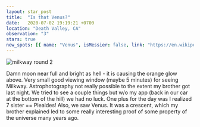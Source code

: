 ```yaml
---
layout: star_post
title:  "Is that Venus?"
date:   2020-07-02 19:19:21 +0700
location: "Death Valley, CA"
observation: "3"
stars: true
new_spots: [{ name: "Venus", isMessier: false, link: "https://en.wikipedia.org/wiki/Venus" }]
---
```


![milkway round 2](https://robbob77.github.io/assets/stars/deathValley/7.jpg)

Damn moon near full and bright as hell - it is causing the orange glow above. Very small good viewing window (maybe 5 minutes) for seeing Milkway. Astrophotography not really possible to the extent my brother got last night. We tried to see a couple things but w/o my app (back in our car at the bottom of the hill) we had no luck. One plus for the day was I realized 7 sister == Pleaides! Also, we saw Venus. It was a crescent, which my brother explained led to some really interesting proof of some property of the universe many years ago.